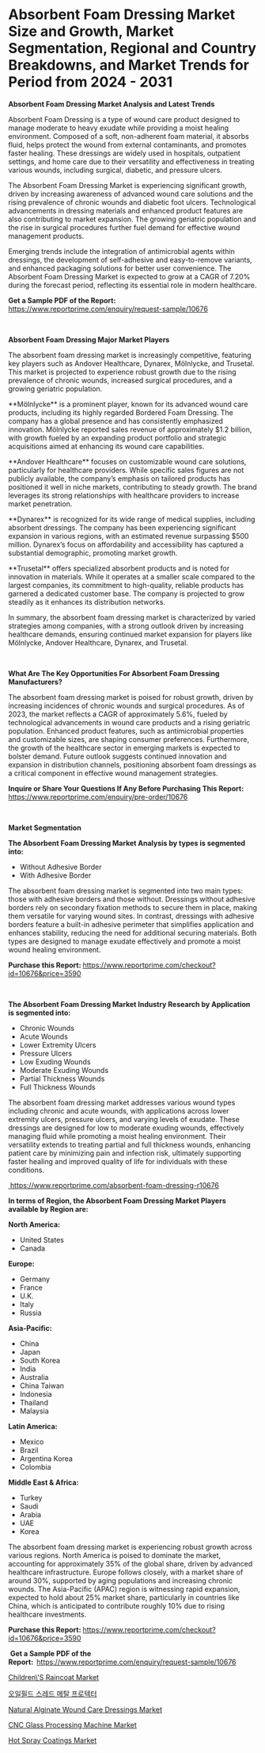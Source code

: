 <p><h1>Absorbent Foam Dressing Market Size and Growth, Market Segmentation, Regional and Country Breakdowns, and Market Trends for Period from 2024 -  2031</h1></p><p><strong>Absorbent Foam Dressing Market Analysis and Latest Trends</strong></p>
<p><p>Absorbent Foam Dressing is a type of wound care product designed to manage moderate to heavy exudate while providing a moist healing environment. Composed of a soft, non-adherent foam material, it absorbs fluid, helps protect the wound from external contaminants, and promotes faster healing. These dressings are widely used in hospitals, outpatient settings, and home care due to their versatility and effectiveness in treating various wounds, including surgical, diabetic, and pressure ulcers.</p><p>The Absorbent Foam Dressing Market is experiencing significant growth, driven by increasing awareness of advanced wound care solutions and the rising prevalence of chronic wounds and diabetic foot ulcers. Technological advancements in dressing materials and enhanced product features are also contributing to market expansion. The growing geriatric population and the rise in surgical procedures further fuel demand for effective wound management products. </p><p>Emerging trends include the integration of antimicrobial agents within dressings, the development of self-adhesive and easy-to-remove variants, and enhanced packaging solutions for better user convenience. The Absorbent Foam Dressing Market is expected to grow at a CAGR of 7.20% during the forecast period, reflecting its essential role in modern healthcare.</p></p>
<p><strong>Get a Sample PDF of the Report:&nbsp;</strong> <a href="https://www.reportprime.com/enquiry/request-sample/10676">https://www.reportprime.com/enquiry/request-sample/10676</a></p>
<p>&nbsp;</p>
<p><strong>Absorbent Foam Dressing Major Market Players</strong></p>
<p><p>The absorbent foam dressing market is increasingly competitive, featuring key players such as Andover Healthcare, Dynarex, Mölnlycke, and Trusetal. This market is projected to experience robust growth due to the rising prevalence of chronic wounds, increased surgical procedures, and a growing geriatric population.</p><p>**Mölnlycke** is a prominent player, known for its advanced wound care products, including its highly regarded Bordered Foam Dressing. The company has a global presence and has consistently emphasized innovation. Mölnlycke reported sales revenue of approximately $1.2 billion, with growth fueled by an expanding product portfolio and strategic acquisitions aimed at enhancing its wound care capabilities.</p><p>**Andover Healthcare** focuses on customizable wound care solutions, particularly for healthcare providers. While specific sales figures are not publicly available, the company’s emphasis on tailored products has positioned it well in niche markets, contributing to steady growth. The brand leverages its strong relationships with healthcare providers to increase market penetration.</p><p>**Dynarex** is recognized for its wide range of medical supplies, including absorbent dressings. The company has been experiencing significant expansion in various regions, with an estimated revenue surpassing $500 million. Dynarex’s focus on affordability and accessibility has captured a substantial demographic, promoting market growth.</p><p>**Trusetal** offers specialized absorbent products and is noted for innovation in materials. While it operates at a smaller scale compared to the largest companies, its commitment to high-quality, reliable products has garnered a dedicated customer base. The company is projected to grow steadily as it enhances its distribution networks.</p><p>In summary, the absorbent foam dressing market is characterized by varied strategies among companies, with a strong outlook driven by increasing healthcare demands, ensuring continued market expansion for players like Mölnlycke, Andover Healthcare, Dynarex, and Trusetal.</p></p>
<p>&nbsp;</p>
<p><strong>What Are The Key Opportunities For Absorbent Foam Dressing Manufacturers?</strong></p>
<p><p>The absorbent foam dressing market is poised for robust growth, driven by increasing incidences of chronic wounds and surgical procedures. As of 2023, the market reflects a CAGR of approximately 5.6%, fueled by technological advancements in wound care products and a rising geriatric population. Enhanced product features, such as antimicrobial properties and customizable sizes, are shaping consumer preferences. Furthermore, the growth of the healthcare sector in emerging markets is expected to bolster demand. Future outlook suggests continued innovation and expansion in distribution channels, positioning absorbent foam dressings as a critical component in effective wound management strategies.</p></p>
<p><strong>Inquire or Share Your Questions If Any Before Purchasing This Report:</strong> <a href="https://www.reportprime.com/enquiry/pre-order/10676">https://www.reportprime.com/enquiry/pre-order/10676</a></p>
<p>&nbsp;</p>
<p><strong>Market Segmentation</strong></p>
<p><strong>The Absorbent Foam Dressing Market Analysis by types is segmented into:</strong></p>
<p><ul><li>Without Adhesive Border</li><li>With Adhesive Border</li></ul></p>
<p><p>The absorbent foam dressing market is segmented into two main types: those with adhesive borders and those without. Dressings without adhesive borders rely on secondary fixation methods to secure them in place, making them versatile for varying wound sites. In contrast, dressings with adhesive borders feature a built-in adhesive perimeter that simplifies application and enhances stability, reducing the need for additional securing materials. Both types are designed to manage exudate effectively and promote a moist wound healing environment.</p></p>
<p><strong>Purchase this Report:&nbsp;</strong><a href="https://www.reportprime.com/checkout?id=10676&price=3590">https://www.reportprime.com/checkout?id=10676&price=3590</a></p>
<p>&nbsp;</p>
<p><strong>The Absorbent Foam Dressing Market Industry Research by Application is segmented into:</strong></p>
<p><ul><li>Chronic Wounds</li><li>Acute Wounds</li><li>Lower Extremity Ulcers</li><li>Pressure Ulcers</li><li>Low Exuding Wounds</li><li>Moderate Exuding Wounds</li><li>Partial Thickness Wounds</li><li>Full Thickness Wounds</li></ul></p>
<p><p>The absorbent foam dressing market addresses various wound types including chronic and acute wounds, with applications across lower extremity ulcers, pressure ulcers, and varying levels of exudate. These dressings are designed for low to moderate exuding wounds, effectively managing fluid while promoting a moist healing environment. Their versatility extends to treating partial and full thickness wounds, enhancing patient care by minimizing pain and infection risk, ultimately supporting faster healing and improved quality of life for individuals with these conditions.</p></p>
<p><a href="https://www.reportprime.com/absorbent-foam-dressing-r10676">&nbsp;https://www.reportprime.com/absorbent-foam-dressing-r10676</a></p>
<p><strong>In terms of Region, the Absorbent Foam Dressing Market Players available by Region are:</strong></p>
<p>
    <p> <strong> North America: </strong>
        <ul>
            <li>United States</li>
            <li>Canada</li>
        </ul>
        </p> 
    <p> <strong> Europe: </strong>
        <ul>
            <li>Germany</li>
            <li>France</li>
            <li>U.K.</li>
            <li>Italy</li>
            <li>Russia</li>
        </ul>
        </p> 
    <p> <strong> Asia-Pacific: </strong>
        <ul>
            <li>China</li>
            <li>Japan</li>
            <li>South Korea</li>
            <li>India</li>
            <li>Australia</li>
            <li>China Taiwan</li>
            <li>Indonesia</li>
            <li>Thailand</li>
            <li>Malaysia</li>
        </ul>
        </p> 
    <p> <strong> Latin America: </strong>
        <ul>
            <li>Mexico</li>
            <li>Brazil</li>
            <li>Argentina Korea</li>
            <li>Colombia</li>
        </ul>
        </p> 
    <p> <strong> Middle East & Africa: </strong>
        <ul>
            <li>Turkey</li>
            <li>Saudi</li>
            <li>Arabia</li>
            <li>UAE</li>
            <li>Korea</li>
        </ul>
    </p>
    </p>
<p><p>The absorbent foam dressing market is experiencing robust growth across various regions. North America is poised to dominate the market, accounting for approximately 35% of the global share, driven by advanced healthcare infrastructure. Europe follows closely, with a market share of around 30%, supported by aging populations and increasing chronic wounds. The Asia-Pacific (APAC) region is witnessing rapid expansion, expected to hold about 25% market share, particularly in countries like China, which is anticipated to contribute roughly 10% due to rising healthcare investments.</p></p>
<p><strong>Purchase this Report: </strong><a href="https://www.reportprime.com/checkout?id=10676&price=3590">https://www.reportprime.com/checkout?id=10676&price=3590</a></p>
<p>&nbsp;<strong>Get a Sample PDF of the Report:&nbsp;&nbsp;</strong><a href="https://www.reportprime.com/enquiry/request-sample/10676">https://www.reportprime.com/enquiry/request-sample/10676</a></p>
<p><strong></strong></p>
<p><p><a href="https://issuu.com/reportprime-2/docs/childrens-raincoat-market-size-2030_cc1c0dd89da8c8">Children\'S Raincoat Market</a></p><p><a href="https://medium.com/@wallacecumfgmings567556/%EC%84%B8%EA%B3%84-oilfield-thread-metal-protectors-market-%EC%9D%80-2024%EC%97%90%EC%84%9C-2031%EB%A1%9C-%EC%97%B0%ED%8F%89%EA%B7%A0-%EC%A6%9D%EA%B0%80%EC%9C%A8%EC%9D%84-%EB%B3%B4%EC%9D%BC-%EA%B2%83%EC%9C%BC%EB%A1%9C-%EC%98%88%EC%83%81%EB%90%A9%EB%8B%88%EB%8B%A4-cb5a027aac79?postPublishedType=initial">오일필드 스레드 메탈 프로텍터</a></p><p><a href="https://github.com/MarlinNader2023/Market-Research-Report-List-1/blob/main/natural-alginate-wound-care-dressings-market.md">Natural Alginate Wound Care Dressings Market</a></p><p><a href="https://issuu.com/reportprime-2/docs/cnc-glass-processing-machine-market_3ebbf7e8cf9796">CNC Glass Processing Machine Market</a></p><p><a href="https://www.linkedin.com/pulse/insights-hot-spray-coatings-market-size-which-expanding-q1r9e?trackingId=atvBa9MbRO%2Bd2ZITKYcLlQ%3D%3D">Hot Spray Coatings Market</a></p></p>